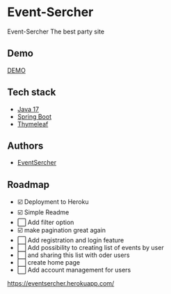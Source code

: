 # Event-Sercher


Event-Sercher The best party site



## Demo


[DEMO](https://eventsercher.herokuapp.com/event/list)


## Tech stack

- [Java 17](https://www.oracle.com/java/technologies/javase/jdk17-archive-downloads.html)
- [Spring Boot](https://spring.io/projects/spring-boot)
- [Thymeleaf](https://www.thymeleaf.org/)



## Authors

- [EventSercher](https://www.github.com/EventSearcher)



## Roadmap

- ☑️ Deployment to Heroku
- ☑️ Simple Readme
- ⬜ Add filter option
- ☑️  make pagination great again
- ⬜ Add registration and login feature
- ⬜ Add possibility to creating list of events by user
- ⬜ and sharing this list with oder users
- ⬜ create home page
- ⬜ Add account management for users 
















https://eventsercher.herokuapp.com/